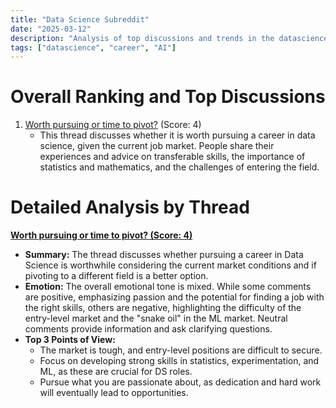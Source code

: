 ```yaml
---
title: "Data Science Subreddit"
date: "2025-03-12"
description: "Analysis of top discussions and trends in the datascience subreddit"
tags: ["datascience", "career", "AI"]
---
```


# Overall Ranking and Top Discussions
1.  [Worth pursuing or time to pivot?](https://www.reddit.com/r/datascience/comments/1j9nly4/worth_pursuing_or_time_to_pivot/) (Score: 4)
    *   This thread discusses whether it is worth pursuing a career in data science, given the current job market. People share their experiences and advice on transferable skills, the importance of statistics and mathematics, and the challenges of entering the field.

# Detailed Analysis by Thread
**[Worth pursuing or time to pivot? (Score: 4)](https://www.reddit.com/r/datascience/comments/1j9nly4/worth_pursuing_or_time_to_pivot/)**
*  **Summary:** The thread discusses whether pursuing a career in Data Science is worthwhile considering the current market conditions and if pivoting to a different field is a better option.
*  **Emotion:** The overall emotional tone is mixed. While some comments are positive, emphasizing passion and the potential for finding a job with the right skills, others are negative, highlighting the difficulty of the entry-level market and the "snake oil" in the ML market. Neutral comments provide information and ask clarifying questions.
*  **Top 3 Points of View:**
    *   The market is tough, and entry-level positions are difficult to secure.
    *   Focus on developing strong skills in statistics, experimentation, and ML, as these are crucial for DS roles.
    *   Pursue what you are passionate about, as dedication and hard work will eventually lead to opportunities.

